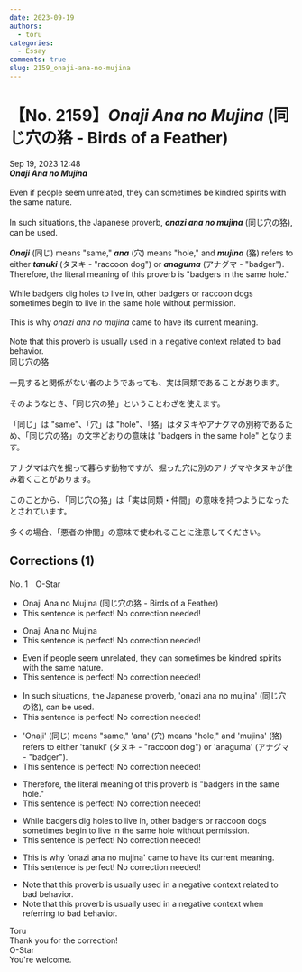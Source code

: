```yaml
---
date: 2023-09-19
authors:
  - toru
categories:
  - Essay
comments: true
slug: 2159_onaji-ana-no-mujina
---
```


# 【No. 2159】<strong><em>Onaji Ana no Mujina</strong></em> (同じ穴の狢 - Birds of a Feather)
<div class="date">Sep 19, 2023 12:48</div>
<div id="post"><div id="body_show_ori">
<strong><em>Onaji Ana no Mujina</strong></em><br/><br/>Even if people seem unrelated, they can sometimes be kindred spirits with the same nature.<br/><br/>In such situations, the Japanese proverb, <strong><em>onazi ana no mujina</em></strong> (同じ穴の狢), can be used.<br/><br/><strong><em>Onaji</em></strong> (同じ) means "same," <strong><em>ana</em></strong> (穴) means "hole," and <strong><em>mujina</em></strong> (狢) refers to either <strong><em>tanuki</em></strong> (タヌキ - "raccoon dog") or <strong><em>anaguma</em></strong> (アナグマ - "badger"). Therefore, the literal meaning of this proverb is "badgers in the same hole."<br/><br/>While badgers dig holes to live in, other badgers or raccoon dogs sometimes begin to live in the same hole without permission.<br/><br/>This is why <em>onazi ana no mujina</em> came to have its current meaning.<br/><br/>Note that this proverb is usually used in a negative context related to bad behavior.
</div></div>

<!-- more -->

<div id="post_ja"><div id="body_show_mo">
同じ穴の狢<br/><br/>一見すると関係がない者のようであっても、実は同類であることがあります。<br/><br/>そのようなとき、「同じ穴の狢」ということわざを使えます。<br/><br/>「同じ」は "same"、「穴」は "hole"、「狢」はタヌキやアナグマの別称であるため、「同じ穴の狢」の文字どおりの意味は "badgers in the same hole" となります。<br/><br/>アナグマは穴を掘って暮らす動物ですが、掘った穴に別のアナグマやタヌキが住み着くことがあります。<br/><br/>このことから、「同じ穴の狢」は「実は同類・仲間」の意味を持つようになったとされています。<br/><br/>多くの場合、「悪者の仲間」の意味で使われることに注意してください。
</div></div>

## Corrections (1)
<div id="block"><div class="first_name"> No. 1　<span class="just_name">O-Star</span></div><div id="block2">
<ul class="correction_field">
<li class="incorrect">Onaji Ana no Mujina (同じ穴の狢 - Birds of a Feather)</li>
<li class="corrected perfect">This sentence is perfect! No correction needed!</li>
</ul>
<ul class="correction_field">
<li class="incorrect">Onaji Ana no Mujina</li>
<li class="corrected perfect">This sentence is perfect! No correction needed!</li>
</ul>
<ul class="correction_field">
<li class="incorrect">Even if people seem unrelated, they can sometimes be kindred spirits with the same nature.</li>
<li class="corrected perfect">This sentence is perfect! No correction needed!</li>
</ul>
<ul class="correction_field">
<li class="incorrect">In such situations, the Japanese proverb, 'onazi ana no mujina' (同じ穴の狢), can be used.</li>
<li class="corrected perfect">This sentence is perfect! No correction needed!</li>
</ul>
<ul class="correction_field">
<li class="incorrect">'Onaji' (同じ) means "same," 'ana' (穴) means "hole," and 'mujina' (狢) refers to either 'tanuki' (タヌキ - "raccoon dog") or 'anaguma' (アナグマ - "badger").</li>
<li class="corrected perfect">This sentence is perfect! No correction needed!</li>
</ul>
<ul class="correction_field">
<li class="incorrect">Therefore, the literal meaning of this proverb is "badgers in the same hole."</li>
<li class="corrected perfect">This sentence is perfect! No correction needed!</li>
</ul>
<ul class="correction_field">
<li class="incorrect">While badgers dig holes to live in, other badgers or raccoon dogs sometimes begin to live in the same hole without permission.</li>
<li class="corrected perfect">This sentence is perfect! No correction needed!</li>
</ul>
<ul class="correction_field">
<li class="incorrect">This is why 'onazi ana no mujina' came to have its current meaning.</li>
<li class="corrected perfect">This sentence is perfect! No correction needed!</li>
</ul>
<ul class="correction_field">
<li class="incorrect">Note that this proverb is usually used in a negative context related to bad behavior.</li>
<li class="corrected correct">
Note that this proverb is usually used in a negative context <span class="f_bold">when referring to</span> bad behavior.
</li>
</ul>
</div><div class="name"><span class="just_name">Toru</span><br>
Thank you for the correction!
</div>
<div class="name"><span class="just_name">O-Star</span><br>
You're welcome.
</div>
</div>
